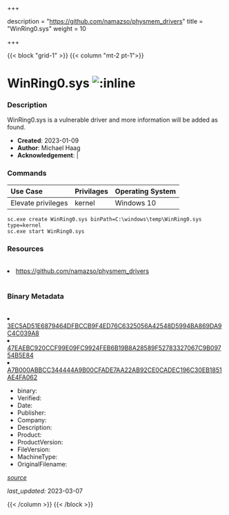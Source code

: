 +++

description = "https://github.com/namazso/physmem_drivers"
title = "WinRing0.sys"
weight = 10

+++


{{< block "grid-1" >}}
{{< column "mt-2 pt-1">}}




# WinRing0.sys ![:inline](/images/twitter_verified.png) 



### Description


WinRing0.sys is a vulnerable driver and more information will be added as found.


- **Created**: 2023-01-09
- **Author**: Michael Haag
- **Acknowledgement**:  | [](https://twitter.com/)

### Commands

| Use Case | Privilages | Operating System | 
|:---- | ---- | ---- |
| Elevate privileges | kernel | Windows 10 |

```
sc.exe create WinRing0.sys binPath=C:\windows\temp\WinRing0.sys type=kernel
sc.exe start WinRing0.sys
```

### Resources
<br>


<li><a href=" https://github.com/namazso/physmem_drivers"> https://github.com/namazso/physmem_drivers</a></li>


<br>


### Binary Metadata
<br>



<li><a href="https://www.virustotal.com/gui/file/3EC5AD51E6879464DFBCCB9F4ED76C6325056A42548D5994BA869DA9C4C039A8">3EC5AD51E6879464DFBCCB9F4ED76C6325056A42548D5994BA869DA9C4C039A8</a></li>

<li><a href="https://www.virustotal.com/gui/file/47EAEBC920CCF99E09FC9924FEB6B19B8A28589F52783327067C9B09754B5E84">47EAEBC920CCF99E09FC9924FEB6B19B8A28589F52783327067C9B09754B5E84</a></li>

<li><a href="https://www.virustotal.com/gui/file/A7B000ABBCC344444A9B00CFADE7AA22AB92CE0CADEC196C30EB1851AE4FA062">A7B000ABBCC344444A9B00CFADE7AA22AB92CE0CADEC196C30EB1851AE4FA062</a></li>



- binary: 
- Verified: 
- Date: 
- Publisher: 
- Company: 
- Description: 
- Product: 
- ProductVersion: 
- FileVersion: 
- MachineType: 
- OriginalFilename: 

[*source*](https://github.com/magicsword-io/LOLDrivers/tree/main/yaml/winring0.sys.yml)

*last_updated:* 2023-03-07


{{< /column >}}
{{< /block >}}

